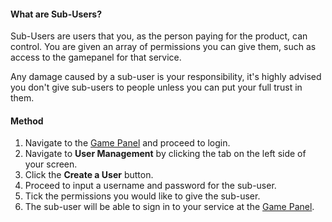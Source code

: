 #### What are Sub-Users?
Sub-Users are users that you, as the person paying for the product, can control. You are given an array of permissions you can give them, such as access to the gamepanel for that service.

Any damage caused by a sub-user is your responsibility, it's highly advised you don't give sub-users to people unless you can put your full trust in them.

#### Method
1. Navigate to the [Game Panel](https://gamepanel.hexanenetworks.com) and proceed to login.
2. Navigate to **User Management** by clicking the tab on the left side of your screen.
3. Click the **Create a User** button.
4. Proceed to input a username and password for the sub-user.
5. Tick the permissions you would like to give the sub-user.
6. The sub-user will be able to sign in to your service at the [Game Panel](https://gamepanel.hexanenetworks.com).